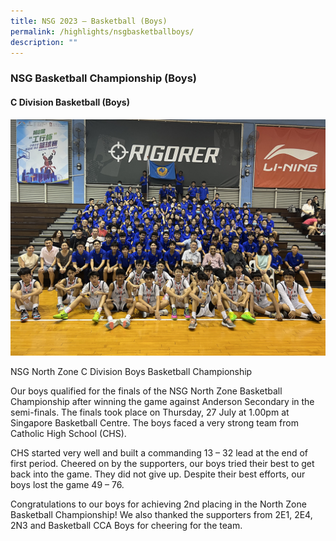 ```yaml
---
title: NSG 2023 – Basketball (Boys)
permalink: /highlights/nsgbasketballboys/
description: ""
---
```

### NSG Basketball Championship (Boys)

#### **C Division Basketball (Boys)**

![](/images/NV%20Highlights/nsg%20c%20boys%20basketball%201.JPG)

NSG North Zone C Division Boys Basketball Championship 

Our boys qualified for the finals of the NSG North Zone Basketball Championship after winning the game against Anderson Secondary in the semi-finals. The finals took place on Thursday, 27 July at 1.00pm at Singapore Basketball Centre. The boys faced a very strong team from Catholic High School (CHS). 

CHS started very well and built a commanding 13 – 32 lead at the end of first period. Cheered on by the supporters, our boys tried their best to get back into the game. They did not give up. Despite their best efforts, our boys lost the game 49 – 76. 

Congratulations to our boys for achieving 2nd placing in the North Zone Basketball Championship! We also thanked the supporters from 2E1, 2E4, 2N3 and Basketball CCA Boys for cheering for the team.